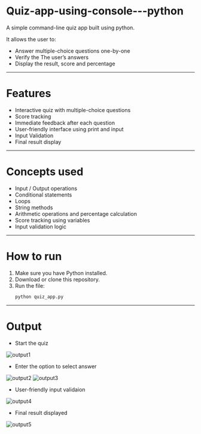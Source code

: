 # Quiz-app-using-console---python
A simple command-line quiz app built using python.

It allows the user to:
- Answer multiple-choice questions one-by-one
- Verify the The user’s answers
- Display the result, score and percentage

---

# Features

- Interactive quiz with multiple-choice questions
- Score tracking
- Immediate feedback after each question
- User-friendly interface using print and input
- Input Validation
- Final result display

---

# Concepts used
- Input / Output operations
- Conditional statements
- Loops 
- String methods
- Arithmetic operations and percentage calculation
- Score tracking using variables
- Input validation logic

---

# How to run

1. Make sure you have Python installed.
2. Download or clone this repository.
3. Run the file:
   ```bash
   python quiz_app.py

---

# Output
- Start the quiz
  
![output1](output/output1.png)

- Enter the option to select answer
  
![output2](output/output2.png)
![output3](output/output3.png)

- User-friendly input validaion
  
![output4](output/output4.png)

- Final result displayed
  
![output5](output/output5.png)

